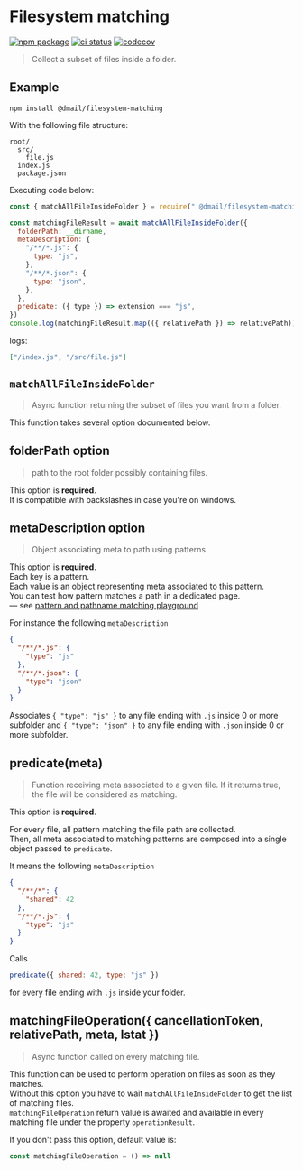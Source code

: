 # Filesystem matching

[![npm package](https://img.shields.io/npm/v/@dmail/filesystem-matching.svg)](https://www.npmjs.com/package/@dmail/filesystem-matching)
[![ci status](https://github.com/dmail/filesystem-matching/workflows/ci/badge.svg)](https://github.com/dmail/filesystem-matching/actions)
[![codecov](https://codecov.io/gh/dmail/filesystem-matching/branch/master/graph/badge.svg)](https://codecov.io/gh/dmail/filesystem-matching)

> Collect a subset of files inside a folder.

## Example

```console
npm install @dmail/filesystem-matching
```

With the following file structure:

```
root/
  src/
    file.js
  index.js
  package.json
```

Executing code below:

```js
const { matchAllFileInsideFolder } = require(" @dmail/filesystem-matching")

const matchingFileResult = await matchAllFileInsideFolder({
  folderPath: __dirname,
  metaDescription: {
    "/**/*.js": {
      type: "js",
    },
    "/**/*.json": {
      type: "json",
    },
  },
  predicate: ({ type }) => extension === "js",
})
console.log(matchingFileResult.map(({ relativePath }) => relativePath))
```

logs:

```json
["/index.js", "/src/file.js"]
```

## `matchAllFileInsideFolder`

> Async function returning the subset of files you want from a folder.

This function takes several option documented below.

## folderPath option

> path to the root folder possibly containing files.

This option is **required**.<br />
It is compatible with backslashes in case you're on windows.

## metaDescription option

> Object associating meta to path using patterns.

This option is **required**.<br />
Each key is a pattern.<br />
Each value is an object representing meta associated to this pattern.<br />
You can test how pattern matches a path in a dedicated page.<br />
— see [pattern and pathname matching playground](https://dmail.github.io/project-structure/interactive-example/interactive-example.html)

For instance the following `metaDescription`

```json
{
  "/**/*.js": {
    "type": "js"
  },
  "/**/*.json": {
    "type": "json"
  }
}
```

Associates `{ "type": "js" }` to any file ending with `.js` inside 0 or more subfolder and `{ "type": "json" }` to any file ending with `.json` inside 0 or more subfolder.

## predicate(meta)

> Function receiving meta associated to a given file. If it returns true, the file will be considered as matching.

This option is **required**.

For every file, all pattern matching the file path are collected.<br />
Then, all meta associated to matching patterns are composed into a single object passed to `predicate`.

It means the following `metaDescription`

```json
{
  "/**/*": {
    "shared": 42
  },
  "/**/*.js": {
    "type": "js"
  }
}
```

Calls

```js
predicate({ shared: 42, type: "js" })
```

for every file ending with `.js` inside your folder.

## matchingFileOperation({ cancellationToken, relativePath, meta, lstat })

> Async function called on every matching file.

This function can be used to perform operation on files as soon as they matches.<br />
Without this option you have to wait `matchAllFileInsideFolder` to get the list of matching files.<br />
`matchingFileOperation` return value is awaited and available in every matching file under the property `operationResult`.

If you don't pass this option, default value is:

```js
const matchingFileOperation = () => null
```
